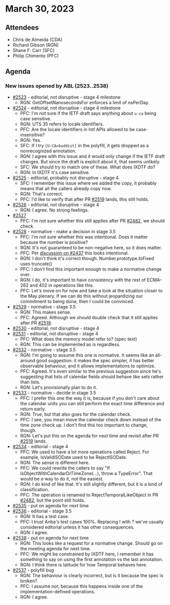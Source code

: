 # March 30, 2023

## Attendees
- Chris de Almeida (CDA)
- Richard Gibson (RGN)
- Shane F. Carr (SFC)
- Philip Chimento (PFC)

## Agenda

### New issues opened by ABL (2523..2538)
- [#2523](https://github.com/tc39/proposal-temporal/issues/2523) - editorial, not disruptive - stage 4 milestone
    - RGN: GetOffsetNanosecondsFor enforces a limit of nsPerDay.
- [#2524](https://github.com/tc39/proposal-temporal/issues/2524) - editorial, not disruptive - stage 4 milestone
    - PFC: I'm not sure if the IETF draft says anything about `u-ca` being case sensitive.
    - RGN: UTS 35 refers to locale identifiers.
    - PFC: Are the locale identifiers in Intl APIs allowed to be case-insensitive?
    - RGN: Yes.
    - SFC: If I try `[U-CA=buddist]` in the polyfill, it gets dropped as a nonrecognized annotation.
    - RGN: I agree with this issue and it would only change if the IETF draft changes. But since the draft is explicit about it, that seems unlikely.
    - SFC: We should try to match one of these. What does IXDTF do?
    - RGN: In IXDTF it's case sensitive.
- [#2525](https://github.com/tc39/proposal-temporal/issues/2525) - editorial, probably not disruptive - stage 4
    - SFC: I remember this issue where we added the copy, it probably means that all the callers already copy now.
    - RGN: That's correct.
    - PFC: I'd like to verify that after PR [#2519](https://github.com/tc39/proposal-temporal/pull/2519) lands, this still holds.
- [#2526](https://github.com/tc39/proposal-temporal/issues/2526) - editorial, not disruptive - stage 4
    - RGN: I agree. No strong feelings.
- [#2527](https://github.com/tc39/proposal-temporal/issues/2527)
    - PFC: I'm not sure whether this still applies after PR [#2482](https://github.com/tc39/proposal-temporal/pull/2482), we should check.
- [#2528](https://github.com/tc39/proposal-temporal/issues/2528) - normative - make a decision in stage 3.5
    - PFC: I'm not sure whether this was intentional. Does it matter because the number is positive?
    - RGN: It's not guaranteed to be non-negative here, so it does matter.
    - PFC: Per [discussion on #2437](https://github.com/tc39/proposal-temporal/pull/2437#discussion_r1036201483) this looks intentional.
    - RGN: I don't think it's correct though. Number.prototype.toFixed uses truncate()
    - PFC: I don't find this important enough to make a normative change over.
    - RGN: I do, it's important to have consistency with the rest of ECMA-262 and 402 in operations like this.
    - PFC: Let's move on for now and take a look at the situation closer to the May plenary. If we can do this without jeopardizing our commitment to being done, then I could be convinced.
- [#2529](https://github.com/tc39/proposal-temporal/issues/2529) - normative - stage 3.5
    - RGN: This makes sense.
    - PFC: Agreed. Although we should double check that it still applies after PR [#2519](https://github.com/tc39/proposal-temporal/pull/2519).
- [#2530](https://github.com/tc39/proposal-temporal/issues/2530) - editorial, not disruptive - stage 4
- [#2531](https://github.com/tc39/proposal-temporal/issues/2531) - editorial, not disruptive - stage 4
    - PFC: What does the memory model refer to? (spec text)
    - RGN: This can be implemented as is regardless.
- [#2532](https://github.com/tc39/proposal-temporal/issues/2532) - normative - stage 3.5
    - RGN: I'm going to assume this one is normative. It seems like an all-around good suggestion: it makes the spec simpler, it has better observable behaviour, and it allows implementations to optimize.
    - PFC: Agreed. It's even similar to the previous suggestion since he's suggesting that lists of calendar fields should behave like sets rather than lists.
    - RGN: Let's provisionally plan to do it.
- [#2533](https://github.com/tc39/proposal-temporal/issues/2533) - normative - decide in stage 3.5
    - PFC: I prefer this one the way it is, because if you don't care about the calendar units you can still perform the exact time difference and return early.
    - RGN: True, but that also goes for the calendar check.
    - PFC: I see, you mean move the calendar check down instead of the time zone check up. I don't find this too important to change, though.
    - RGN: Let's put this on the agenda for next time and revisit after PR [#2519](https://github.com/tc39/proposal-temporal/pull/2519) lands.
- [#2534](https://github.com/tc39/proposal-temporal/issues/2534) - editorial - stage 4
    - PFC: We used to have a lot more operations called Reject. For example, IsValidISODate used to be RejectISODate.
    - RGN: The sense is different here.
    - PFC: We could rewrite the callers to say "If IsObjectWithCalendarOrTimeZone(...), throw a TypeError". That would be _a_ way to do it, not the easiest.
    - RGN: I do kind of like that. It's still slightly different, but it is a kind of classification.
    - PFC: The operation is renamed to RejectTemporalLikeObject in PR [#2482](https://github.com/tc39/proposal-temporal/pull/2482), but the point still holds.
- [#2535](https://github.com/tc39/proposal-temporal/issues/2535) - put on agenda for next time
- [#2536](https://github.com/tc39/proposal-temporal/issues/2536) - editorial - stage 3.5
    - RGN: It has a test case.
    - PFC: I trust Anba's test cases 100%. Replacing ! with ? we've usually considered editorial unless it has other consequences.
    - RGN: I agree.
- [#2538](https://github.com/tc39/proposal-temporal/issues/2538) - put on agenda for next time
    - RGN: This looks like a request for a normative change. Should go on the meeting agenda for next time.
    - PFC: We might be constrained by IXDTF here, I remember it has something to say on using the first annotation vs the last annotation.
    - RGN: I think there is latitude for how Temporal behaves here.
- [#2537](https://github.com/tc39/proposal-temporal/issues/2537) - polyfill bug
    - RGN: The behaviour is clearly incorrect, but is it because the spec is broken?
    - PFC: I assume not, because this happens inside one of the implementation-defined operations.
    - RGN: I agree.

